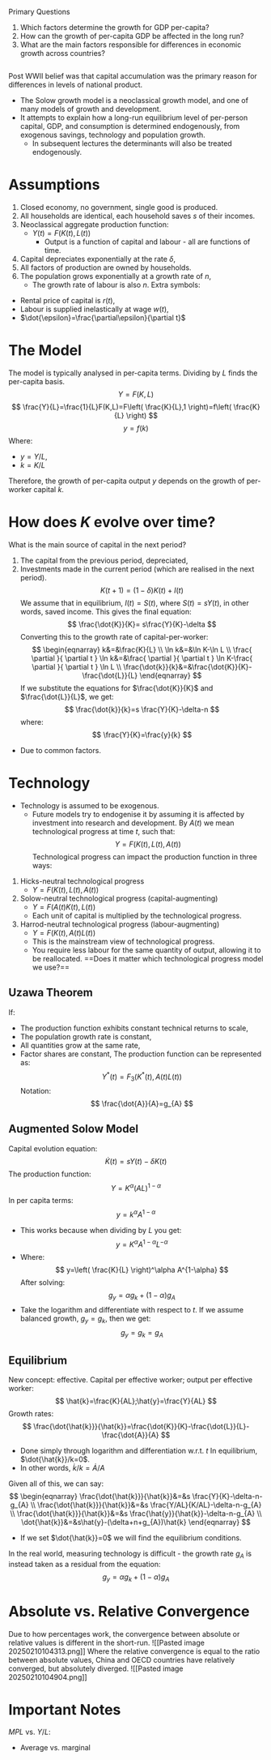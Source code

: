 Primary Questions
1. Which factors determine the growth for GDP per-capita?
2. How can the growth of per-capita GDP be affected in the long run?
3. What are the main factors responsible for differences in economic growth across countries?
```table-of-contents
```
Post WWII belief was that capital accumulation was the primary reason for differences in levels of national product.
- The Solow growth model is a neoclassical growth model, and one of many models of growth and development.
- It attempts to explain how a long-run equilibrium level of per-person capital, GDP, and consumption is determined endogenously, from exogenous savings, technology and population growth.
	- In subsequent lectures the determinants will also be treated endogenously.
# Assumptions
1. Closed economy, no government, single good is produced.
2. All households are identical, each household saves $s$ of their incomes.
3. Neoclassical aggregate production function:
	- $Y(t)=F(K(t), L(t))$
		- Output is a function of capital and labour - all are functions of time.
4. Capital depreciates exponentially at the rate $\delta$,
5. All factors of production are owned by households.
6. The population grows exponentially at a growth rate of $n$,
	- The growth rate of labour is also $n$.
Extra symbols:
- Rental price of capital is $r(t)$,
- Labour is supplied inelastically at wage $w(t)$,
- $\dot{\epsilon}=\frac{\partial\epsilon}{\partial t}$
# The Model
The model is typically analysed in per-capita terms. Dividing by $L$ finds the per-capita basis.
$$
Y=F(K,L)
$$
$$
\frac{Y}{L}=\frac{1}{L}F(K,L)=F\left( \frac{K}{L},1 \right)=f\left( \frac{K}{L} \right)
$$
$$
y=f(k)
$$
Where:
- $y=Y/L$,
- $k=K/L$

Therefore, the growth of per-capita output $y$ depends on the growth of per-worker capital $k$.
# How does $K$ evolve over time?
What is the main source of capital in the next period?
1. The capital from the previous period, depreciated,
2. Investments made in the current period (which are realised in the next period).
$$
K(t+1)=(1-\delta)K(t)+I(t)
$$
We assume that in equilibrium, $I(t)=S(t)$, where $S(t)=sY(t)$, in other words, saved income.
This gives the final equation:
$$
\frac{\dot{K}}{K}= s\frac{Y}{K}-\delta
$$
Converting this to the growth rate of capital-per-worker:
$$
\begin{eqnarray}
k&=&\frac{K}{L} \\
\ln k&=&\ln K-\ln L \\
\frac{ \partial  }{ \partial t } \ln k&=&\frac{ \partial  }{ \partial t } \ln K-\frac{ \partial  }{ \partial t } \ln L \\
\frac{\dot{k}}{k}&=&\frac{\dot{K}}{K}-\frac{\dot{L}}{L}
\end{eqnarray}
$$
If we substitute the equations for $\frac{\dot{K}}{K}$ and $\frac{\dot{L}}{L}$, we get:
$$
\frac{\dot{k}}{k}=s \frac{Y}{K}-\delta-n
$$
where:
$$
\frac{Y}{K}=\frac{y}{k}
$$
- Due to common factors.
# Technology
- Technology is assumed to be exogenous.
	- Future models try to endogenise it by assuming it is affected by investment into research and development.
By $A(t)$ we mean technological progress at time $t$, such that:
$$
Y=F(K(t),L(t),A(t))
$$
Technological progress can impact the production function in three ways:
1. Hicks-neutral technological progress
	- $Y=F(K(t),L(t),A(t))$
2. Solow-neutral technological progress (capital-augmenting)
	- $Y=F(A(t)K(t),L(t))$
	- Each unit of capital is multiplied by the technological progress.
3. Harrod-neutral technological progress (labour-augmenting)
	- $Y=F(K(t),A(t)L(t))$
	- This is the mainstream view of technological progress.
	- You require less labour for the same quantity of output, allowing it to be reallocated.
==Does it matter which technological progress model we use?==
## Uzawa Theorem
If:
- The production function exhibits constant technical returns to scale,
- The population growth rate is constant,
- All quantities grow at the same rate,
- Factor shares are constant,
The production function can be represented as:
$$
Y^*(t)=F_{3}(K^*(t),A(t)L(t))
$$
Notation:
$$
\frac{\dot{A}}{A}=g_{A}
$$
## Augmented Solow Model
Capital evolution equation:
$$
\dot{K}(t)=sY(t)-\delta K(t)
$$
The production function:
$$
Y=K^\alpha(AL)^{1-\alpha}
$$
In per capita terms:
$$
y=k^\alpha A^{1-\alpha}
$$
- This works because when dividing by $L$ you get:
$$
y=K^\alpha A^{1-\alpha}L^{-\alpha}
$$
- Where:
$$
y=\left( \frac{K}{L} \right)^\alpha A^{1-\alpha}
$$
After solving:
$$
g_{y}=\alpha g_{k}+(1-\alpha)g_{A}
$$
- Take the logarithm and differentiate with respect to $t$.
If we assume balanced growth, $g_{y}=g_{k}$, then we get:
$$
g_{y}=g_{k}=g_{A}
$$
## Equilibrium
New concept: effective.
Capital per effective worker; output per effective worker:
$$
\hat{k}=\frac{K}{AL};\hat{y}=\frac{Y}{AL}
$$
Growth rates:
$$
\frac{\dot{\hat{k}}}{\hat{k}}=\frac{\dot{K}}{K}-\frac{\dot{L}}{L}-\frac{\dot{A}}{A}
$$
- Done simply through logarithm and differentiation w.r.t. $t$
In equilibrium, $\dot{\hat{k}}/k=0$.
- In other words, $\dot{k}/k=\dot{A}/A$

Given all of this, we can say:
$$
\begin{eqnarray}
\frac{\dot{\hat{k}}}{\hat{k}}&=&s \frac{Y}{K}-\delta-n-g_{A} \\
\frac{\dot{\hat{k}}}{\hat{k}}&=&s \frac{Y/AL}{K/AL}-\delta-n-g_{A} \\
\frac{\dot{\hat{k}}}{\hat{k}}&=&s \frac{\hat{y}}{\hat{k}}-\delta-n-g_{A} \\
\dot{\hat{k}}&=&s\hat{y}-(\delta+n+g_{A})\hat{k}
\end{eqnarray}
$$
- If we set $\dot{\hat{k}}=0$ we will find the equilibrium conditions.

In the real world, measuring technology is difficult - the growth rate $g_{A}$ is instead taken as a residual from the equation:
$$
g_{y}=\alpha g_{k}+(1-\alpha)g_{A}
$$
# Absolute vs. Relative Convergence
Due to how percentages work, the convergence between absolute or relative values is different in the short-run.
![[Pasted image 20250210104313.png]]
Where the relative convergence is equal to the ratio  between absolute values, China and OECD countries have relatively converged, but absolutely diverged.
![[Pasted image 20250210104904.png]]

# Important Notes
$MPL$ vs. $Y/L$:
- Average vs. marginal
